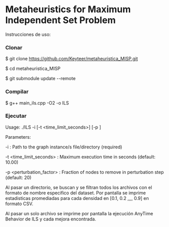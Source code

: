 # Metaheuristics for Maximum Independent Set Problem

Instrucciones de uso:

### Clonar
$ git clone https://github.com/Keyteer/metaheuristica_MISP.git

$ cd metaheuristica_MISP

$ git submodule update --remote


### Compilar
$ g++ main_ils.cpp -O2 -o ILS


### Ejecutar
Usage: ./ILS -i <path> [-t <time_limit_seconds>] [-p <perturbation>]

Parameters:

  -i <path>                    : Path to the graph instance/s file/directory (required)
  
  -t <time_limit_seconds>      : Maximum execution time in seconds (default: 10.00)
  
  -p <perturbation_factor>     : Fraction of nodes to remove in perturbation step (default: 20)


Al pasar un directorio, se buscan y se filtran todos los archivos con el formato de nombre especifico del dataset.
Por pantalla se imprime estadisticas promediadas para cada densidad en [0.1, 0.2 ,,,, 0.9] en formato CSV.

Al pasar un solo archivo se imprime por pantalla la ejecución AnyTime Behavior de ILS y cada mejora encontrada.
